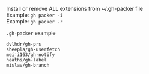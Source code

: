 Install or remove ALL extensions from ~/.gh-packer file  
Example: `gh packer -i`  
Example: `gh packer -r`  
  
`.gh-packer` example
```
dvlhdr/gh-prs
sheepla/gh-userfetch
meiji163/gh-notify
heaths/gh-label
mislav/gh-branch
```
